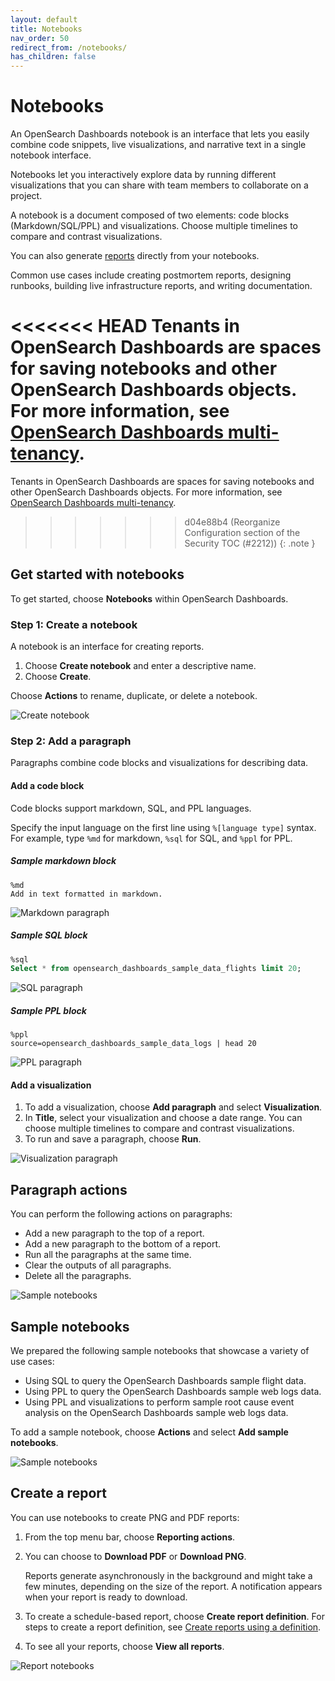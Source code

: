 ```yaml
---
layout: default
title: Notebooks
nav_order: 50
redirect_from: /notebooks/
has_children: false
---
```


# Notebooks

An OpenSearch Dashboards notebook is an interface that lets you easily combine code snippets, live visualizations, and narrative text in a single notebook interface.

Notebooks let you interactively explore data by running different visualizations that you can share with team members to collaborate on a project.

A notebook is a document composed of two elements: code blocks (Markdown/SQL/PPL) and visualizations. Choose multiple timelines to compare and contrast visualizations.

You can also generate [reports]({{site.url}}{{site.baseurl}}/dashboards/reporting/) directly from your notebooks.

Common use cases include creating postmortem reports, designing runbooks, building live infrastructure reports, and writing documentation.

<<<<<<< HEAD
Tenants in OpenSearch Dashboards are spaces for saving notebooks and other OpenSearch Dashboards objects. For more information, see [OpenSearch Dashboards multi-tenancy]({{site.url}}{{site.baseurl}}/security-plugin/access-control/multi-tenancy/).
=======
Tenants in OpenSearch Dashboards are spaces for saving notebooks and other OpenSearch Dashboards objects. For more information, see [OpenSearch Dashboards multi-tenancy]({{site.url}}{{site.baseurl}}/security/multi-tenancy/tenant-index/).
>>>>>>> d04e88b4 (Reorganize Configuration section of the Security TOC (#2212))
{: .note }


## Get started with notebooks

To get started, choose **Notebooks** within OpenSearch Dashboards.


### Step 1: Create a notebook

A notebook is an interface for creating reports.

1. Choose **Create notebook** and enter a descriptive name.
1. Choose **Create**.

Choose **Actions** to rename, duplicate, or delete a notebook.

![Create notebook]({{site.url}}{{site.baseurl}}/images/create_notebook.gif)

### Step 2: Add a paragraph

Paragraphs combine code blocks and visualizations for describing data.

#### Add a code block

Code blocks support markdown, SQL, and PPL languages.

Specify the input language on the first line using `%[language type]` syntax.
For example, type `%md` for markdown, `%sql` for SQL, and `%ppl` for PPL.

##### Sample markdown block

```
%md
Add in text formatted in markdown.
```

![Markdown paragraph]({{site.url}}{{site.baseurl}}/images/markdown_notebooks.gif)

##### Sample SQL block

```sql
%sql
Select * from opensearch_dashboards_sample_data_flights limit 20;
```

![SQL paragraph]({{site.url}}{{site.baseurl}}/images/sql_notebooks.gif)

##### Sample PPL block

```
%ppl
source=opensearch_dashboards_sample_data_logs | head 20
```

![PPL paragraph]({{site.url}}{{site.baseurl}}/images/ppl_notebooks.gif)


#### Add a visualization

1. To add a visualization, choose **Add paragraph** and select **Visualization**.
1. In **Title**, select your visualization and choose a date range. You can choose multiple timelines to compare and contrast visualizations.
1. To run and save a paragraph, choose **Run**.

![Visualization paragraph]({{site.url}}{{site.baseurl}}/images/visualization_notebooks.gif)

## Paragraph actions

You can perform the following actions on paragraphs:

- Add a new paragraph to the top of a report.
- Add a new paragraph to the bottom of a report.
- Run all the paragraphs at the same time.
- Clear the outputs of all paragraphs.
- Delete all the paragraphs.

![Sample notebooks]({{site.url}}{{site.baseurl}}/images/paragraphs_notebooks.gif)

## Sample notebooks

We prepared the following sample notebooks that showcase a variety of use cases:

- Using SQL to query the OpenSearch Dashboards sample flight data.
- Using PPL to query the OpenSearch Dashboards sample web logs data.
- Using PPL and visualizations to perform sample root cause event analysis on the OpenSearch Dashboards sample web logs data.

To add a sample notebook, choose **Actions** and select **Add sample notebooks**.

![Sample notebooks]({{site.url}}{{site.baseurl}}/images/sample_notebooks.gif)

## Create a report

You can use notebooks to create PNG and PDF reports:

1. From the top menu bar, choose **Reporting actions**.
1. You can choose to **Download PDF** or **Download PNG**.

   Reports generate asynchronously in the background and might take a few minutes, depending on the size of the report. A notification appears when your report is ready to download.

1. To create a schedule-based report, choose **Create report definition**. For steps to create a report definition, see [Create reports using a definition]({{site.url}}{{site.baseurl}}/dashboards/reporting#create-reports-using-a-definition).
1. To see all your reports, choose **View all reports**.

![Report notebooks]({{site.url}}{{site.baseurl}}/images/report_notebooks.gif)

